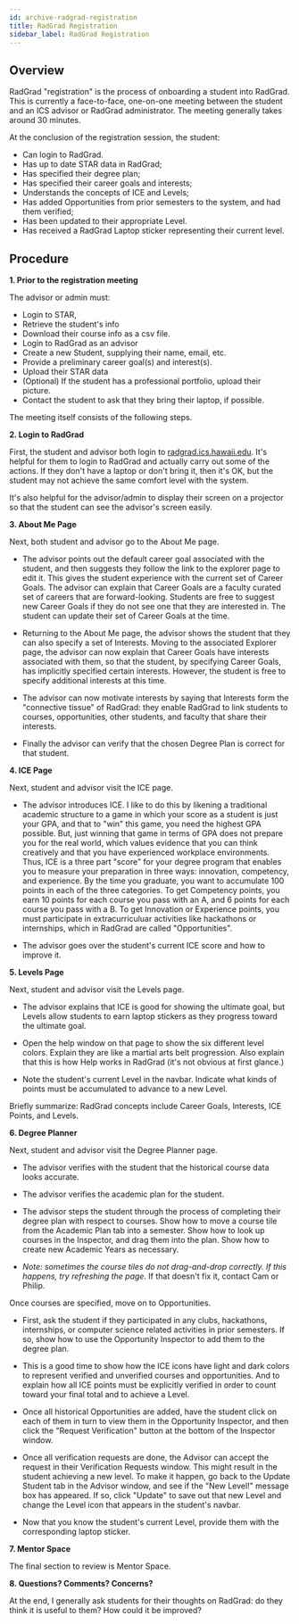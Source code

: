 ```yaml
---
id: archive-radgrad-registration
title: RadGrad Registration
sidebar_label: RadGrad Registration
---
```


## Overview

RadGrad "registration" is the process of onboarding a student into RadGrad. This is currently a face-to-face, one-on-one meeting between the student and an ICS advisor or RadGrad administrator.  The meeting generally takes around 30 minutes. 

At the conclusion of the registration session, the student:

  * Can login to RadGrad.
  * Has up to date STAR data in RadGrad;
  * Has specified their degree plan;
  * Has specified their career goals and interests;
  * Understands the concepts of ICE and Levels;
  * Has added Opportunities from prior semesters to the system, and had them verified;
  * Has been updated to their appropriate Level.
  * Has received a RadGrad Laptop sticker representing their current level.
  
  
  
## Procedure

**1. Prior to the registration meeting**

The advisor or admin must:

  * Login to STAR, 
  * Retrieve the student's info
  * Download their course info as a csv file.
  * Login to RadGrad as an advisor
  * Create a new Student, supplying their name, email, etc.
  * Provide a preliminary career goal(s) and interest(s).
  * Upload their STAR data
  * (Optional) If the student has a professional portfolio, upload their picture. 
  * Contact the student to ask that they bring their laptop, if possible. 
    
The meeting itself consists of the following steps.

**2. Login to RadGrad**

First, the student and advisor both login to [radgrad.ics.hawaii.edu](http://radgrad.ics.hawaii.edu).  It's helpful for them to login to RadGrad and actually carry out some of the actions. If they don't have a laptop or don't bring it, then it's OK, but the student may not achieve the same comfort level with the system.

It's also helpful for the advisor/admin to display their screen on a projector so that the student can see the advisor's screen easily.

**3. About Me Page**

Next, both student and advisor go to the About Me page. 

  * The advisor points out the default career goal associated with the student, and then suggests they follow the link to the explorer page to edit it. This gives the student experience with the current set of Career Goals.  The advisor can explain that Career Goals are a faculty curated set of careers that are forward-looking. Students are free to suggest new Career Goals if they do not see one that they are interested in. The student can update their set of Career Goals at the time.

  * Returning to the About Me page, the advisor shows the student that they can also specify a set of Interests. Moving to the associated Explorer page, the advisor can now explain that Career Goals have interests associated with them, so that the student, by specifying Career Goals, has implicitly specified certain interests.  However, the student is free to specify additional interests at this time.
   
  * The advisor can now motivate interests by saying that Interests form the "connective tissue" of RadGrad: they enable RadGrad to link students to courses, opportunities, other students, and faculty that share their interests. 
  
  * Finally the advisor can verify that the chosen Degree Plan is correct for that student.
  
**4. ICE Page**
  
Next, student and advisor visit the ICE page.

  * The advisor introduces ICE. I like to do this by likening a traditional academic structure to a game in which your score as a student is just your GPA, and that to "win" this game, you need the highest GPA possible. But, just winning that game in terms of GPA does not prepare you for the real world, which values evidence that you can think creatively and that you have experienced workplace environments.  Thus, ICE is a three part "score" for your degree program that enables you to measure your preparation in three ways: innovation, competency, and experience.  By the time you graduate, you want to accumulate 100 points in each of the three categories.  To get Competency points, you earn 10 points for each course you pass with an A, and 6 points for each course you pass with a B.  To get Innovation or Experience points, you must participate in extracurriculuar activities like hackathons or internships, which in RadGrad are called "Opportunities".
  
  * The advisor goes over the student's current ICE score and how to improve it.
  
**5. Levels Page**
  
Next, student and advisor visit the Levels page. 

  * The advisor explains that ICE is good for showing the ultimate goal, but Levels allow students to earn laptop stickers as they progress toward the ultimate goal.
  
  * Open the help window on that page to show the six different level colors. Explain they are like a martial arts belt progression. Also explain that this is how Help works in RadGrad (it's not obvious at first glance.)
  
  * Note the student's current Level in the navbar. Indicate what kinds of points must be accumulated to advance to a new Level.
  
  
Briefly summarize: RadGrad concepts include Career Goals, Interests, ICE Points, and Levels. 

**6. Degree Planner**

Next, student and advisor visit the Degree Planner page.

  * The advisor verifies with the student that the historical course data looks accurate. 
  
  * The advisor verifies the academic plan for the student.
   
  * The advisor steps the student through the process of completing their degree plan with respect to courses. Show how to move a course tile from the Academic Plan tab into a semester.  Show how to look up courses in the Inspector, and drag them into the plan. Show how to create new Academic Years as necessary.
  
  * *Note: sometimes the course tiles do not drag-and-drop correctly.  If this happens, try refreshing the page.* If that doesn't fix it, contact Cam or Philip.
  
Once courses are specified, move on to Opportunities.

  * First, ask the student if they participated in any clubs, hackathons, internships, or computer science related activities in prior semesters. If so, show how to use the Opportunity Inspector to add them to the degree plan. 
  
  * This is a good time to show how the ICE icons have light and dark colors to represent verified and unverified courses and opportunities. And to explain how all ICE points must be explicitly verified in order to count toward your final total and to achieve a Level.
  
  * Once all historical Opportunities are added, have the student click on each of them in turn to view them in the Opportunity Inspector, and then click the "Request Verification" button at the bottom of the Inspector window. 
  
  * Once all verification requests are done, the Advisor can accept the request in their Verification Requests window.  This might result in the student achieving a new level. To make it happen, go back to the Update Student tab in the Advisor window, and see if the "New Level!" message box has appeared. If so, click "Update" to save out that new Level and change the Level icon that appears in the student's navbar.
  
  * Now that you know the student's current Level, provide them with the corresponding laptop sticker.
  
**7. Mentor Space**

The final section to review is Mentor Space.


**8. Questions? Comments? Concerns?**

At the end, I generally ask students for their thoughts on RadGrad: do they think it is useful to them?  How could it be improved?  
  


  
  
